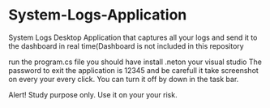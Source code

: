 # System-Logs-Application
System Logs Desktop Application that captures all your logs and send it to the dashboard in real time(Dashboard is not included in this repository

run the program.cs file
you should have install .neton your visual studio
The password to exit the application is 12345 and be carefull it take screenshot on every your every click. You can turn it off by down in the task bar.

Alert!
Study purpose only. Use it on your your risk.
